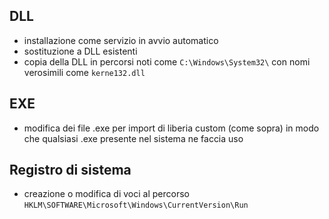 ## DLL

- installazione come servizio in avvio automatico
- sostituzione a DLL esistenti
- copia della DLL in percorsi noti come `C:\Windows\System32\` con nomi verosimili come `kerne132.dll`

## EXE

- modifica dei file .exe per import di liberia custom (come sopra) in modo che qualsiasi .exe presente nel sistema ne faccia uso


## Registro di sistema

- creazione o modifica di voci al percorso `HKLM\SOFTWARE\Microsoft\Windows\CurrentVersion\Run`